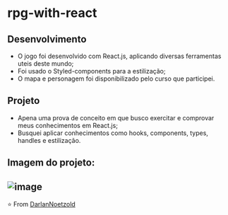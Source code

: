 # rpg-with-react
## Desenvolvimento
* O jogo foi desenvolvido com React.js, aplicando diversas ferramentas uteis deste mundo;
* Foi usado o Styled-components para a estilização;
* O mapa e personagem foi disponibilizado pelo curso que participei.

## Projeto
* Apena uma prova de conceito em que busco exercitar e comprovar meus conhecimentos em React.js;
* Busquei aplicar conhecimentos como hooks, components, types, handles e estilização.

## Imagem do projeto:
![image](https://user-images.githubusercontent.com/41628589/137590845-1da26e74-8f69-415f-8d2a-d9faa679c5d1.png)
---

⭐️ From [DarlanNoetzold](https://github.com/DarlanNoetzold)
